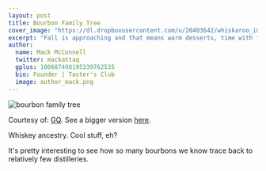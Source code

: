 ```yaml
---
layout: post
title: Bourbon Family Tree
cover_image: "https://dl.dropboxusercontent.com/u/20403642/whiskaroo_images/whiskaroo_header_images/1.jpg"
excerpt: "Fall is approaching and that means warm desserts, time with family and friends and rich flavors! Cooking with Bourbon adds a unique twist to any dish that you’re making and we wanted to share an amazing Peach Bourbon Pie with.."
author:
  name: Mack McConnell
  twitter: mackattaq
  gplus: 100687498195339762535 
  bio: Founder | Taster's Club
  image: author_mack.png
---
```

![bourbon family tree](https://dl.dropboxusercontent.com/u/20403642/whiskaroo_images/bourbon-family-tree-large.jpg)

<span class="subhead">Courtesy of: <a href="http://www.gq.com" target="_blank">GQ</a></span>. See a bigger version <a href="http://www.gq.com/life/food/201311/bourbon-whiskey-family-tree">here</a>.

Whiskey ancestry. Cool stuff, eh?

It's pretty interesting to see how so many bourbons we know trace back to relatively few distilleries.